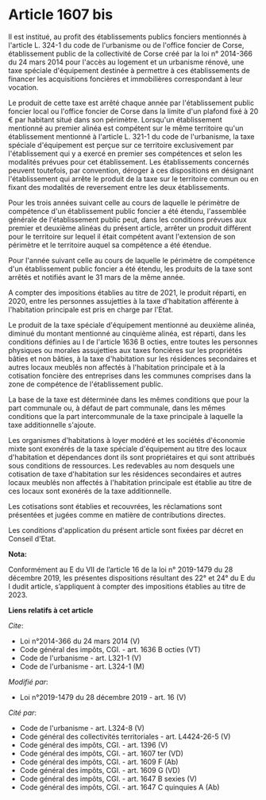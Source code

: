 # Article 1607 bis

Il est institué, au profit des établissements publics fonciers mentionnés à l'article L. 324-1 du code de l'urbanisme ou de
l'office foncier de Corse, établissement public de la collectivité de Corse créé par la loi n° 2014-366 du 24 mars 2014 pour
l'accès au logement et un urbanisme rénové, une taxe spéciale d'équipement destinée à permettre à ces établissements de
financer les acquisitions foncières et immobilières correspondant à leur vocation. 

Le produit de cette taxe est arrêté chaque année par l'établissement public foncier local ou l'office foncier de Corse dans
la limite d'un plafond fixé à 20 € par habitant situé dans son périmètre. Lorsqu'un établissement mentionné au premier alinéa
est compétent sur le même territoire qu'un établissement mentionné à l'article L. 321-1 du code de l'urbanisme, la taxe
spéciale d'équipement est perçue sur ce territoire exclusivement par l'établissement qui y a exercé en premier ses
compétences et selon les modalités prévues pour cet établissement. Les établissements concernés peuvent toutefois, par
convention, déroger à ces dispositions en désignant l'établissement qui arrête le produit de la taxe sur le territoire commun
ou en fixant des modalités de reversement entre les deux établissements. 

Pour les trois années suivant celle au cours de laquelle le périmètre de compétence d'un établissement public foncier a été
étendu, l'assemblée générale de l'établissement public peut, dans les conditions prévues aux premier et deuxième alinéas du
présent article, arrêter un produit différent pour le territoire sur lequel il était compétent avant l'extension de son
périmètre et le territoire auquel sa compétence a été étendue. 

Pour l'année suivant celle au cours de laquelle le périmètre de compétence d'un établissement public foncier a été étendu,
les produits de la taxe sont arrêtés et notifiés avant le 31 mars de la même année. 

A compter des impositions établies au titre de 2021, le produit réparti, en 2020, entre les personnes assujetties à la taxe
d'habitation afférente à l'habitation principale est pris en charge par l'Etat. 

Le produit de la taxe spéciale d'équipement mentionné au deuxième alinéa, diminué du montant mentionné au cinquième alinéa,
est réparti, dans les conditions définies au I de l'article 1636 B octies, entre toutes les personnes physiques ou morales
assujetties aux taxes foncières sur les propriétés bâties et non bâties, à la taxe d'habitation sur les résidences
secondaires et autres locaux meublés non affectés à l'habitation principale et à la cotisation foncière des entreprises dans
les communes comprises dans la zone de compétence de l'établissement public. 

La base de la taxe est déterminée dans les mêmes conditions que pour la part communale ou, à défaut de part communale, dans
les mêmes conditions que la part intercommunale de la taxe principale à laquelle la taxe additionnelle s'ajoute. 

Les organismes d'habitations à loyer modéré et les sociétés d'économie mixte sont exonérés de la taxe spéciale d'équipement
au titre des locaux d'habitation et dépendances dont ils sont propriétaires et qui sont attribués sous conditions de
ressources. Les redevables au nom desquels une cotisation de taxe d'habitation sur les résidences secondaires et autres
locaux meublés non affectés à l'habitation principale est établie au titre de ces locaux sont exonérés de la taxe
additionnelle. 

Les cotisations sont établies et recouvrées, les réclamations sont présentées et jugées comme en matière de contributions
directes. 

Les conditions d'application du présent article sont fixées par décret en Conseil d'Etat.

**Nota:**

Conformément au E du VII de l’article 16 de la loi n° 2019-1479 du 28 décembre 2019, les présentes dispositions résultant des
22° et 24° du E du I dudit article, s’appliquent à compter des impositions établies au titre de 2023.

**Liens relatifs à cet article**

_Cite_:

  - Loi n°2014-366  du 24 mars 2014 (V)
  - Code général des impôts, CGI. - art. 1636 B octies (VT)
  - Code de l'urbanisme - art. L321-1 (V)
  - Code de l'urbanisme - art. L324-1 (M)

_Modifié par_:

  - Loi n°2019-1479 du 28 décembre 2019 - art. 16 (V)

_Cité par_:

  - Code de l'urbanisme - art. L324-8 (V)
  - Code général des collectivités territoriales - art. L4424-26-5 (V)
  - Code général des impôts, CGI. - art. 1396 (V)
  - Code général des impôts, CGI. - art. 1607 ter (VD)
  - Code général des impôts, CGI. - art. 1609 F (Ab)
  - Code général des impôts, CGI. - art. 1609 G (VD)
  - Code général des impôts, CGI. - art. 1647 B sexies (V)
  - Code général des impôts, CGI. - art. 1647 C quinquies A (Ab)
